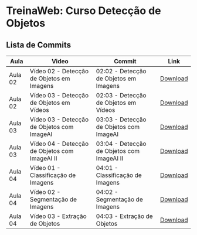 # TreinaWeb: Curso Detecção de Objetos

## Lista de Commits

Aula | Video | Commit | Link
------ | ------ | ------ | ------
Aula 02 | Vídeo 02 - Detecção de Objetos em Imagens | 02:02 - Detecção de Objetos em Imagens | [Download](https://github.com/treinaweb/treinaweb-visao-computacional-deteccao-de-objetos/archive/81a4fff8a2aa69a31b1185716c2e813d1584acab.zip)
Aula 02 | Vídeo 03 - Detecção de Objetos em Vídeos | 02:03 - Detecção de Objetos em Vídeos | [Download](https://github.com/treinaweb/treinaweb-visao-computacional-deteccao-de-objetos/archive/6a3f2d35bd3b537fd3d5ab2cbfa889ef1b315148.zip)
Aula 03 | Vídeo 03 - Detecção de Objetos com ImageAI | 03:03 - Detecção de Objetos com ImageAI | [Download](https://github.com/treinaweb/treinaweb-visao-computacional-deteccao-de-objetos/archive/d792850e9c712ffc25b4737ee98b1ff6b51ec270.zip)
Aula 03 | Vídeo 04 - Detecção de Objetos com ImageAI II | 03:04 - Detecção de Objetos com ImageAI II | [Download](https://github.com/treinaweb/treinaweb-visao-computacional-deteccao-de-objetos/archive/ceff2cc77457fd8e32cd685600ee77b78a2d7d25.zip)
Aula 04 | Vídeo 01 - Classificação de Imagens | 04:01 - Classificação de Imagens | [Download](https://github.com/treinaweb/treinaweb-visao-computacional-deteccao-de-objetos/archive/e5dd60ba46bca2ef2aa9701ea6a7d57a5f61d2f9.zip)
Aula 04 | Vídeo 02 - Segmentação de Imagens | 04:02 - Segmentação de Imagens | [Download](https://github.com/treinaweb/treinaweb-visao-computacional-deteccao-de-objetos/archive/12d97b148269abcf737811a99af80b617ee55826.zip)
Aula 04 | Vídeo 03 - Extração de Objetos | 04:03 - Extração de Objetos | [Download](https://github.com/treinaweb/treinaweb-visao-computacional-deteccao-de-objetos/archive/5d07c8153f33e02d8b2ae5b0e6df9d3ec9aab607.zip)
